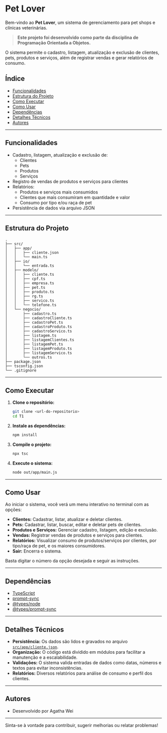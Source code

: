 # Pet Lover

Bem-vindo ao **Pet Lover**, um sistema de gerenciamento para pet shops e clínicas veterinárias.

> **Este projeto foi desenvolvido como parte da disciplina de Programação Orientada a Objetos.**

O sistema permite o cadastro, listagem, atualização e exclusão de clientes, pets, produtos e serviços, além de registrar vendas e gerar relatórios de consumo.

## Índice

- [Funcionalidades](#funcionalidades)
- [Estrutura do Projeto](#estrutura-do-projeto)
- [Como Executar](#como-executar)
- [Como Usar](#como-usar)
- [Dependências](#dependências)
- [Detalhes Técnicos](#detalhes-técnicos)
- [Autores](#autores)

---

## Funcionalidades

- Cadastro, listagem, atualização e exclusão de:
  - Clientes
  - Pets
  - Produtos
  - Serviços
- Registro de vendas de produtos e serviços para clientes
- Relatórios:
  - Produtos e serviços mais consumidos
  - Clientes que mais consumiram em quantidade e valor
  - Consumo por tipo e/ou raça de pet
- Persistência de dados via arquivo JSON

---

## Estrutura do Projeto

```
.
├── src/
│   ├── app/
│   │   ├── cliente.json
│   │   └── main.ts
│   ├── io/
│   │   └── entrada.ts
│   ├── modelo/
│   │   ├── cliente.ts
│   │   ├── cpf.ts
│   │   ├── empresa.ts
│   │   ├── pet.ts
│   │   ├── produto.ts
│   │   ├── rg.ts
│   │   ├── servico.ts
│   │   └── telefone.ts
│   └── negocio/
│       ├── cadastro.ts
│       ├── cadastroCliente.ts
│       ├── cadastroPet.ts
│       ├── cadastroProduto.ts
│       ├── cadastroServico.ts
│       ├── listagem.ts
│       ├── listagemClientes.ts
│       ├── listagemPet.ts
│       ├── listagemProduto.ts
│       ├── listagemServico.ts
│       └── outros.ts
├── package.json
├── tsconfig.json
└── .gitignore
```

---

## Como Executar

1. **Clone o repositório:**
   ```sh
   git clone <url-do-repositorio>
   cd T1
   ```

2. **Instale as dependências:**
   ```sh
   npm install
   ```

3. **Compile o projeto:**
   ```sh
   npx tsc
   ```

4. **Execute o sistema:**
   ```sh
   node out/app/main.js
   ```

---

## Como Usar

Ao iniciar o sistema, você verá um menu interativo no terminal com as opções:

- **Clientes:** Cadastrar, listar, atualizar e deletar clientes.
- **Pets:** Cadastrar, listar, buscar, editar e deletar pets de clientes.
- **Produtos e Serviços:** Gerenciar cadastro, listagem, edição e exclusão.
- **Vendas:** Registrar vendas de produtos e serviços para clientes.
- **Relatórios:** Visualizar consumo de produtos/serviços por clientes, por tipo/raça de pet, e os maiores consumidores.
- **Sair:** Encerra o sistema.

Basta digitar o número da opção desejada e seguir as instruções.

---

## Dependências

- [TypeScript](https://www.typescriptlang.org/)
- [prompt-sync](https://www.npmjs.com/package/prompt-sync)
- [@types/node](https://www.npmjs.com/package/@types/node)
- [@types/prompt-sync](https://www.npmjs.com/package/@types/prompt-sync)

---

## Detalhes Técnicos

- **Persistência:** Os dados são lidos e gravados no arquivo [`src/app/cliente.json`](src/app/cliente.json).
- **Organização:** O código está dividido em módulos para facilitar a manutenção e a escalabilidade.
- **Validações:** O sistema valida entradas de dados como datas, números e textos para evitar inconsistências.
- **Relatórios:** Diversos relatórios para análise de consumo e perfil dos clientes.

---

## Autores

- Desenvolvido por Agatha Wei

---

Sinta-se à vontade para contribuir, sugerir melhorias ou relatar problemas!
